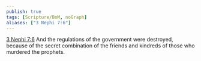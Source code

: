 ```yaml
---
publish: true
tags: [Scripture/BoM, noGraph]
aliases: ["3 Nephi 7:6"]
---
```

[3 Nephi 7:6](https://churchofjesuschrist.org/study/scriptures/bofm/3-ne/7?lang=eng&id=p6#p6) And the regulations of the government were destroyed, because of the secret combination of the friends and kindreds of those who murdered the prophets.
